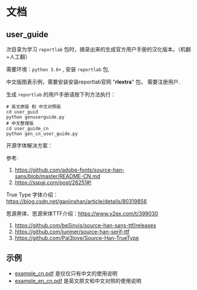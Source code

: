 # 文档

## user_guide

次目录为学习 `reportlab` 包时，摘录出来的生成官方用户手册的汉化版本。（机翻+人工翻）

需要环境：`python 3.6+` , 安装 `reportlab` 包,

中文版图表示例，需要安装安装reportlab官网 "**rlextra**" 包， 需要注册用户.

生成 `reportlab` 的用户手册请按下列方法执行：

```shell script
# 英文原版 和 中文对照版
cd user_guid  
python genuserguide.py
# 中文整理版
cd user_guide_cn  
python gen_cn_user_guide.py
```

开源字体解决方案：

参考:

   1. <https://github.com/adobe-fonts/source-han-sans/blob/master/README-CN.md>  
   2. <https://sspai.com/post/26251#!>

True Type 字体介绍：<https://blog.csdn.net/gaojinshan/article/details/80319856>

思源黑体、思源宋体TTF介绍：<https://www.v2ex.com/t/399030>

1. <https://github.com/be5invis/source-han-sans-ttf/releases>
2. <https://github.com/junmer/source-han-serif-ttf>
3. <https://github.com/Pal3love/Source-Han-TrueType>

## 示例

* [example_cn.pdf](./example_cn.pdf) 是仅仅只有中文的使用说明
* [example_en_cn.pdf](./example_en_cn.pdf) 是英文原文和中文对照的使用说明
